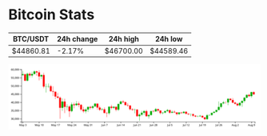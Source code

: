 # Bitcoin Stats

BTC/USDT|24h change|24h high|24h low|
|---|---|---|---|
|$44860.81|-2.17%|$46700.00|$44589.46|

<img src="./chart.svg">
